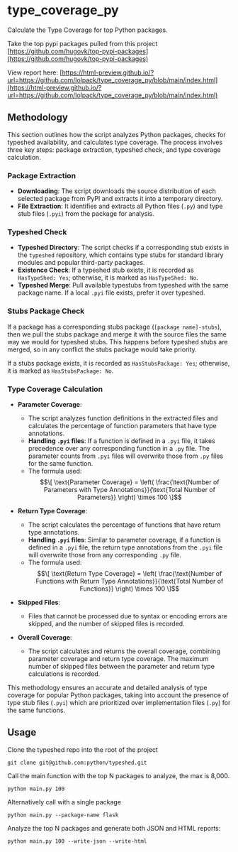 # type_coverage_py

Calculate the Type Coverage for top Python packages.

Take the top pypi packages pulled from this project [https://github.com/hugovk/top-pypi-packages](https://github.com/hugovk/top-pypi-packages)

View report here: [https://html-preview.github.io/?url=https://github.com/lolpack/type_coverage_py/blob/main/index.html](https://html-preview.github.io/?url=https://github.com/lolpack/type_coverage_py/blob/main/index.html)

## Methodology

This section outlines how the script analyzes Python packages, checks for typeshed availability, and calculates type coverage. The process involves three key steps: package extraction, typeshed check, and type coverage calculation.

### **Package Extraction**

- **Downloading**: The script downloads the source distribution of each selected package from PyPI and extracts it into a temporary directory.
- **File Extraction**: It identifies and extracts all Python files (`.py`) and type stub files (`.pyi`) from the package for analysis.

### **Typeshed Check**

- **Typeshed Directory**: The script checks if a corresponding stub exists in the `typeshed` repository, which contains type stubs for standard library modules and popular third-party packages.
- **Existence Check**: If a typeshed stub exists, it is recorded as `HasTypeShed: Yes`; otherwise, it is marked as `HasTypeShed: No`.
- **Typeshed Merge**: Pull available typestubs from typeshed with the same package name. If a local `.pyi` file exists, prefer it over typeshed.

### **Stubs Package Check**

If a package has a corresponding stubs package (`[package name]-stubs`), then we pull the stubs package and merge it with the source files the same way we would for typeshed stubs. This happens before typeshed stubs are merged, so in any conflict the stubs package would take priority.

If a stubs package exists, it is recorded as `HasStubsPackage: Yes`; otherwise, it is marked as `HasStubsPackage: No`.

### **Type Coverage Calculation**

- **Parameter Coverage**:
  - The script analyzes function definitions in the extracted files and calculates the percentage of function parameters that have type annotations.
  - **Handling `.pyi` files**: If a function is defined in a `.pyi` file, it takes precedence over any corresponding function in a `.py` file. The parameter counts from `.pyi` files will overwrite those from `.py` files for the same function.
  - The formula used:
  $$\[
  \text{Parameter Coverage} = \left( \frac{\text{Number of Parameters with Type Annotations}}{\text{Total Number of Parameters}} \right) \times 100
  \]$$

- **Return Type Coverage**:
  - The script calculates the percentage of functions that have return type annotations.
  - **Handling `.pyi` files**: Similar to parameter coverage, if a function is defined in a `.pyi` file, the return type annotations from the `.pyi` file will overwrite those from any corresponding `.py` file.
  - The formula used:
  $$\[
  \text{Return Type Coverage} = \left( \frac{\text{Number of Functions with Return Type Annotations}}{\text{Total Number of Functions}} \right) \times 100
  \]$$

- **Skipped Files**:
  - Files that cannot be processed due to syntax or encoding errors are skipped, and the number of skipped files is recorded.

- **Overall Coverage**:
  - The script calculates and returns the overall coverage, combining parameter coverage and return type coverage. The maximum number of skipped files between the parameter and return type calculations is recorded.

This methodology ensures an accurate and detailed analysis of type coverage for popular Python packages, taking into account the presence of type stub files (`.pyi`) which are prioritized over implementation files (`.py`) for the same functions.


## Usage

Clone the typeshed repo into the root of the project

`git clone git@github.com:python/typeshed.git`

Call the main function with the top N packages to analyze, the max is 8,000.

`python main.py 100`

Alternatively call with a single package

`python main.py --package-name flask`

Analyze the top N packages and generate both JSON and HTML reports:

`python main.py 100 --write-json --write-html`
